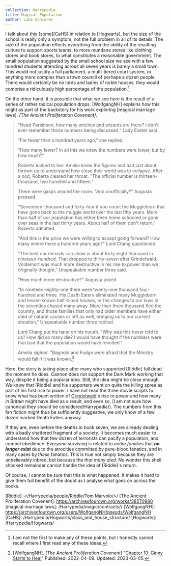```yaml
---
collection: Harrypedia
title: Magical Population
author: Luke Schierer
---
```


I talk about this [some][CaHS] in relation to [Hogwarts], but the size of the school is really only a symptom, not the full problem in all of its details. The size of the population effects everything from the ability of the resulting culture to support sports teams, to more mundane stores like clothing stores and book stores, to what constitutes a reasonable government. The small population suggested by the small school size we see with a few hundred students attending across all seven years is barely a small town. This would not justify a full parliament, a multi-tiered court system, or anything more complex than a town council of perhaps a dozen people. There would certainly be no lords and ladies of noble houses, they would comprise a ridiculously high percentage of the population.[^240319-5]

On the other hand, it is possible that what we see here is the result of a series of rather radical population drops. [WolfgangNH] explains how this might as part of the backstory for his work exploring [magical marriage laws], _[The Ancient Proliferation Covenent]_.

> "Head Parkinson, how many witches and wizards are there? I don't ever remember those numbers being discussed," Lady Exeter said.
>
> "Far fewer than a hundred years ago," she replied.
>
> "How many fewer? In all this we knew the numbers were lower, but by how much?"
>
> Roberta looked to her. Amelia knew the figures and had just about thrown up to understand how close their world was to collapse. After a nod, Roberta cleared her throat. "The official number is thirteen-thousand, two hundred and fifteen."
>
> There were gasps around the room. "And unofficially?" Augusta pressed.
>
> "Seventeen-thousand and forty-four if you count the Muggleborn that have gone back to the muggle world over the last fifty years. More than half of our population has either been home schooled or gone over seas in the last thirty years. About half of them don't return," Roberta admitted.
>
> "And this is the price we were willing to accept going forward? How many where there a hundred years ago?" Lord Chang questioned.
>
> "The best our records can show is about forty-eight thousand in nineteen-hundred. That dropped to thirty-seven after Grindelwald. Voldemort was much more destructive in his rise to power than we originally thought," Unspeakable number three said.
>
> "How much more destructive?" Augusta asked.
>
> "In nineteen-eighty-one there were twenty-one thousand four-hundred and three. His Death Eaters eliminated many Muggleborn and lesser-known half-blood houses, or the changes to our laws in the seventies chased many away. More than three thousand fled the country, and those families that only had older members have either died of natural causes or left as well, bringing us to our current situation," Unspeakable number three replied.
>
> Lord Chang put his hand on his mouth. "Why was this never told to us? How did so many die? I would have thought if the numbers were that bad that the population would have revolted."
>
> Amelia sighed. "Bagnold and Fudge were afraid that the Ministry would fall if it was known.[^240319-6]

Here, the story is taking place after many who supported [Riddle] fall dead the moment he does. Cannon does not support the Dark Mark working that way, despite it being a popular idea. Still, the idea might be close enough. We know that [Riddle] and his supporters went on quite the killing spree as part of his first rise to power. I have not read the three movie scripts to know what has been written of [Grindelwald]'s rise to power and how many _in Britain_ might have died as a result, and even so, [I am not sure how canonical they should be considered/Harrypedia/). The numbers from this fan fiction might thus be sufficiently suggestive, we only know of a few dozen marked Death Eaters anyway.

If they are, even before the deaths in book seven, we are already dealing with a badly shattered fragment of a society. It becomes much easier to understand how that few dozen of terrorists can pacify a population, and compel obedience. _Everyone_ surviving is related to _entire families_ that **_no longer exist_** due to the atrocities committed by pure-blood fanatics, and in many cases by _these_ fanatics. This is true not simply because they are unbelievably inbred, but because the _that many died._ No wonder this shell shocked remainder cannot handle the idea of [Riddle]'s return.

Of course, I cannot be sure that this is what happened. It makes it hard to give them full benefit of the doubt as I analyse what goes on across the books.

[Grindelwald]: /Harrypedia/people/Grindelwald/Gellert/

[^240319-6]:
    [WolfgangNH]. _[The Ancient Proliferation Covenent]_
    "[Chapter 10: Ginny Starts to Heal](https://archiveofourown.org/works/38270980/chapters/96581148)"
    Published: 2022-04-09. Updated: 2023-03-05.

[Riddle]: </Harrypedia/people/Riddle/Tom Marvolo/>/
[The Ancient Proliferation Covenent]: https://archiveofourown.org/works/38270980
[magical marriage laws]: /Harrypedia/magic/contracts//
[WolfgangNH]: https://archiveofourown.org/users/WolfgangNH/pseuds/WolfgangNH
[CaHS]: /Harrypedia/Hogwarts/class_and_house_structure/
[Hogwarts]: /Harrypedia/Hogwarts/

[^240319-5]: I am not the first to make any of these points, but I honestly cannot recall where I first read any of these ideas.
